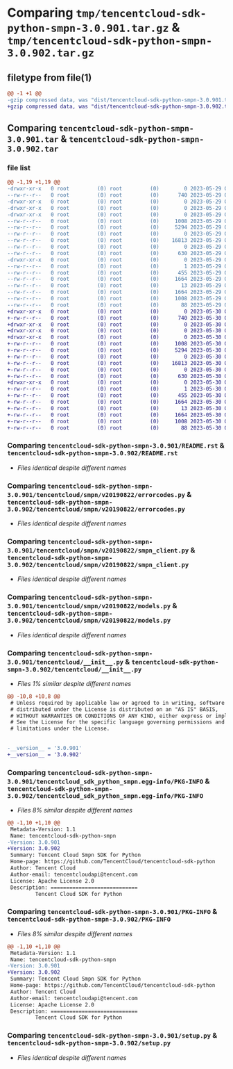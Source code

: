 # Comparing `tmp/tencentcloud-sdk-python-smpn-3.0.901.tar.gz` & `tmp/tencentcloud-sdk-python-smpn-3.0.902.tar.gz`

## filetype from file(1)

```diff
@@ -1 +1 @@
-gzip compressed data, was "dist/tencentcloud-sdk-python-smpn-3.0.901.tar", last modified: Mon May 29 02:35:06 2023, max compression
+gzip compressed data, was "dist/tencentcloud-sdk-python-smpn-3.0.902.tar", last modified: Tue May 30 00:30:55 2023, max compression
```

## Comparing `tencentcloud-sdk-python-smpn-3.0.901.tar` & `tencentcloud-sdk-python-smpn-3.0.902.tar`

### file list

```diff
@@ -1,19 +1,19 @@
-drwxr-xr-x   0 root         (0) root         (0)        0 2023-05-29 02:35:06.000000 tencentcloud-sdk-python-smpn-3.0.901/
--rw-r--r--   0 root         (0) root         (0)      740 2023-05-29 02:35:06.000000 tencentcloud-sdk-python-smpn-3.0.901/README.rst
-drwxr-xr-x   0 root         (0) root         (0)        0 2023-05-29 02:35:06.000000 tencentcloud-sdk-python-smpn-3.0.901/tencentcloud/
-drwxr-xr-x   0 root         (0) root         (0)        0 2023-05-29 02:35:06.000000 tencentcloud-sdk-python-smpn-3.0.901/tencentcloud/smpn/
-drwxr-xr-x   0 root         (0) root         (0)        0 2023-05-29 02:35:06.000000 tencentcloud-sdk-python-smpn-3.0.901/tencentcloud/smpn/v20190822/
--rw-r--r--   0 root         (0) root         (0)     1008 2023-05-29 02:35:06.000000 tencentcloud-sdk-python-smpn-3.0.901/tencentcloud/smpn/v20190822/errorcodes.py
--rw-r--r--   0 root         (0) root         (0)     5294 2023-05-29 02:35:06.000000 tencentcloud-sdk-python-smpn-3.0.901/tencentcloud/smpn/v20190822/smpn_client.py
--rw-r--r--   0 root         (0) root         (0)        0 2023-05-29 02:35:06.000000 tencentcloud-sdk-python-smpn-3.0.901/tencentcloud/smpn/v20190822/__init__.py
--rw-r--r--   0 root         (0) root         (0)    16813 2023-05-29 02:35:06.000000 tencentcloud-sdk-python-smpn-3.0.901/tencentcloud/smpn/v20190822/models.py
--rw-r--r--   0 root         (0) root         (0)        0 2023-05-29 02:35:06.000000 tencentcloud-sdk-python-smpn-3.0.901/tencentcloud/smpn/__init__.py
--rw-r--r--   0 root         (0) root         (0)      630 2023-05-29 02:35:06.000000 tencentcloud-sdk-python-smpn-3.0.901/tencentcloud/__init__.py
-drwxr-xr-x   0 root         (0) root         (0)        0 2023-05-29 02:35:06.000000 tencentcloud-sdk-python-smpn-3.0.901/tencentcloud_sdk_python_smpn.egg-info/
--rw-r--r--   0 root         (0) root         (0)        1 2023-05-29 02:35:06.000000 tencentcloud-sdk-python-smpn-3.0.901/tencentcloud_sdk_python_smpn.egg-info/dependency_links.txt
--rw-r--r--   0 root         (0) root         (0)      455 2023-05-29 02:35:06.000000 tencentcloud-sdk-python-smpn-3.0.901/tencentcloud_sdk_python_smpn.egg-info/SOURCES.txt
--rw-r--r--   0 root         (0) root         (0)     1664 2023-05-29 02:35:06.000000 tencentcloud-sdk-python-smpn-3.0.901/tencentcloud_sdk_python_smpn.egg-info/PKG-INFO
--rw-r--r--   0 root         (0) root         (0)       13 2023-05-29 02:35:06.000000 tencentcloud-sdk-python-smpn-3.0.901/tencentcloud_sdk_python_smpn.egg-info/top_level.txt
--rw-r--r--   0 root         (0) root         (0)     1664 2023-05-29 02:35:06.000000 tencentcloud-sdk-python-smpn-3.0.901/PKG-INFO
--rw-r--r--   0 root         (0) root         (0)     1008 2023-05-29 02:35:06.000000 tencentcloud-sdk-python-smpn-3.0.901/setup.py
--rw-r--r--   0 root         (0) root         (0)       88 2023-05-29 02:35:06.000000 tencentcloud-sdk-python-smpn-3.0.901/setup.cfg
+drwxr-xr-x   0 root         (0) root         (0)        0 2023-05-30 00:30:55.000000 tencentcloud-sdk-python-smpn-3.0.902/
+-rw-r--r--   0 root         (0) root         (0)      740 2023-05-30 00:30:55.000000 tencentcloud-sdk-python-smpn-3.0.902/README.rst
+drwxr-xr-x   0 root         (0) root         (0)        0 2023-05-30 00:30:55.000000 tencentcloud-sdk-python-smpn-3.0.902/tencentcloud/
+drwxr-xr-x   0 root         (0) root         (0)        0 2023-05-30 00:30:55.000000 tencentcloud-sdk-python-smpn-3.0.902/tencentcloud/smpn/
+drwxr-xr-x   0 root         (0) root         (0)        0 2023-05-30 00:30:55.000000 tencentcloud-sdk-python-smpn-3.0.902/tencentcloud/smpn/v20190822/
+-rw-r--r--   0 root         (0) root         (0)     1008 2023-05-30 00:30:55.000000 tencentcloud-sdk-python-smpn-3.0.902/tencentcloud/smpn/v20190822/errorcodes.py
+-rw-r--r--   0 root         (0) root         (0)     5294 2023-05-30 00:30:55.000000 tencentcloud-sdk-python-smpn-3.0.902/tencentcloud/smpn/v20190822/smpn_client.py
+-rw-r--r--   0 root         (0) root         (0)        0 2023-05-30 00:30:55.000000 tencentcloud-sdk-python-smpn-3.0.902/tencentcloud/smpn/v20190822/__init__.py
+-rw-r--r--   0 root         (0) root         (0)    16813 2023-05-30 00:30:55.000000 tencentcloud-sdk-python-smpn-3.0.902/tencentcloud/smpn/v20190822/models.py
+-rw-r--r--   0 root         (0) root         (0)        0 2023-05-30 00:30:55.000000 tencentcloud-sdk-python-smpn-3.0.902/tencentcloud/smpn/__init__.py
+-rw-r--r--   0 root         (0) root         (0)      630 2023-05-30 00:30:55.000000 tencentcloud-sdk-python-smpn-3.0.902/tencentcloud/__init__.py
+drwxr-xr-x   0 root         (0) root         (0)        0 2023-05-30 00:30:55.000000 tencentcloud-sdk-python-smpn-3.0.902/tencentcloud_sdk_python_smpn.egg-info/
+-rw-r--r--   0 root         (0) root         (0)        1 2023-05-30 00:30:55.000000 tencentcloud-sdk-python-smpn-3.0.902/tencentcloud_sdk_python_smpn.egg-info/dependency_links.txt
+-rw-r--r--   0 root         (0) root         (0)      455 2023-05-30 00:30:55.000000 tencentcloud-sdk-python-smpn-3.0.902/tencentcloud_sdk_python_smpn.egg-info/SOURCES.txt
+-rw-r--r--   0 root         (0) root         (0)     1664 2023-05-30 00:30:55.000000 tencentcloud-sdk-python-smpn-3.0.902/tencentcloud_sdk_python_smpn.egg-info/PKG-INFO
+-rw-r--r--   0 root         (0) root         (0)       13 2023-05-30 00:30:55.000000 tencentcloud-sdk-python-smpn-3.0.902/tencentcloud_sdk_python_smpn.egg-info/top_level.txt
+-rw-r--r--   0 root         (0) root         (0)     1664 2023-05-30 00:30:55.000000 tencentcloud-sdk-python-smpn-3.0.902/PKG-INFO
+-rw-r--r--   0 root         (0) root         (0)     1008 2023-05-30 00:30:55.000000 tencentcloud-sdk-python-smpn-3.0.902/setup.py
+-rw-r--r--   0 root         (0) root         (0)       88 2023-05-30 00:30:55.000000 tencentcloud-sdk-python-smpn-3.0.902/setup.cfg
```

### Comparing `tencentcloud-sdk-python-smpn-3.0.901/README.rst` & `tencentcloud-sdk-python-smpn-3.0.902/README.rst`

 * *Files identical despite different names*

### Comparing `tencentcloud-sdk-python-smpn-3.0.901/tencentcloud/smpn/v20190822/errorcodes.py` & `tencentcloud-sdk-python-smpn-3.0.902/tencentcloud/smpn/v20190822/errorcodes.py`

 * *Files identical despite different names*

### Comparing `tencentcloud-sdk-python-smpn-3.0.901/tencentcloud/smpn/v20190822/smpn_client.py` & `tencentcloud-sdk-python-smpn-3.0.902/tencentcloud/smpn/v20190822/smpn_client.py`

 * *Files identical despite different names*

### Comparing `tencentcloud-sdk-python-smpn-3.0.901/tencentcloud/smpn/v20190822/models.py` & `tencentcloud-sdk-python-smpn-3.0.902/tencentcloud/smpn/v20190822/models.py`

 * *Files identical despite different names*

### Comparing `tencentcloud-sdk-python-smpn-3.0.901/tencentcloud/__init__.py` & `tencentcloud-sdk-python-smpn-3.0.902/tencentcloud/__init__.py`

 * *Files 1% similar despite different names*

```diff
@@ -10,8 +10,8 @@
 # Unless required by applicable law or agreed to in writing, software
 # distributed under the License is distributed on an "AS IS" BASIS,
 # WITHOUT WARRANTIES OR CONDITIONS OF ANY KIND, either express or implied.
 # See the License for the specific language governing permissions and
 # limitations under the License.
 
 
-__version__ = '3.0.901'
+__version__ = '3.0.902'
```

### Comparing `tencentcloud-sdk-python-smpn-3.0.901/tencentcloud_sdk_python_smpn.egg-info/PKG-INFO` & `tencentcloud-sdk-python-smpn-3.0.902/tencentcloud_sdk_python_smpn.egg-info/PKG-INFO`

 * *Files 8% similar despite different names*

```diff
@@ -1,10 +1,10 @@
 Metadata-Version: 1.1
 Name: tencentcloud-sdk-python-smpn
-Version: 3.0.901
+Version: 3.0.902
 Summary: Tencent Cloud Smpn SDK for Python
 Home-page: https://github.com/TencentCloud/tencentcloud-sdk-python
 Author: Tencent Cloud
 Author-email: tencentcloudapi@tencent.com
 License: Apache License 2.0
 Description: ============================
         Tencent Cloud SDK for Python
```

### Comparing `tencentcloud-sdk-python-smpn-3.0.901/PKG-INFO` & `tencentcloud-sdk-python-smpn-3.0.902/PKG-INFO`

 * *Files 8% similar despite different names*

```diff
@@ -1,10 +1,10 @@
 Metadata-Version: 1.1
 Name: tencentcloud-sdk-python-smpn
-Version: 3.0.901
+Version: 3.0.902
 Summary: Tencent Cloud Smpn SDK for Python
 Home-page: https://github.com/TencentCloud/tencentcloud-sdk-python
 Author: Tencent Cloud
 Author-email: tencentcloudapi@tencent.com
 License: Apache License 2.0
 Description: ============================
         Tencent Cloud SDK for Python
```

### Comparing `tencentcloud-sdk-python-smpn-3.0.901/setup.py` & `tencentcloud-sdk-python-smpn-3.0.902/setup.py`

 * *Files identical despite different names*

